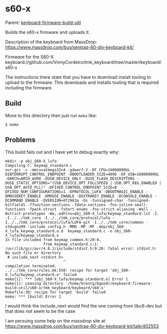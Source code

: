 s60-x
=====

Parent: [keyboard-firmware-build-util](../../README.md)

Builds the s60-x firmware and uploads it.

Description of the keyboard from MassDrop: https://www.massdrop.com/buy/sentraq-60-diy-keyboard-kit/

Firmware for the S60-X keyboard://github.com/VinnyCordeiro/tmk_keyboard/tree/master/keyboard/s60-x

The instructions there state that you have to download install tooling
to upload to the firmware. This downloads and installs tooling that is
required including the firmware.

## Build

Move to this directory then just run `make` like:

    $ make

## Problems

This build fails out and I have yet to debug exactly why:

    mkdir -p obj_S60-X_lufa
    Compiling C: keymap_standard.c
    avr-gcc -c -mmcu=atmega32u4 -gdwarf-2 -DF_CPU=16000000UL -DINTERRUPT_CONTROL_ENDPOINT -DBOOTLOADER_SIZE=4096 -DF_USB=16000000UL -DARCH=ARCH_AVR8 -DUSB_DEVICE_ONLY -DUSE_FLASH_DESCRIPTORS -DUSE_STATIC_OPTIONS="(USB_DEVICE_OPT_FULLSPEED | USB_OPT_REG_ENABLED | USB_OPT_AUTO_PLL)" -DFIXED_CONTROL_ENDPOINT_SIZE=8  -DFIXED_NUM_CONFIGURATIONS=1 -DPROTOCOL_LUFA -DBOOTMAGIC_ENABLE -DMOUSEKEY_ENABLE -DMOUSE_ENABLE -DEXTRAKEY_ENABLE -DCONSOLE_ENABLE -DCOMMAND_ENABLE -DVERSION=0f2963a -Os -funsigned-char -funsigned-bitfields -ffunction-sections -fdata-sections -fno-inline-small-functions -fpack-struct -fshort-enums -fno-strict-aliasing -Wall -Wstrict-prototypes -Wa,-adhlns=obj_S60-X_lufa/keymap_standard.lst -I. -I../../tmk_core -I../../tmk_core/protocol/lufa -I../../tmk_core/protocol/lufa/LUFA-git -I../../tmk_core/common -std=gnu99 -include config.h -MMD -MP -MF .dep/obj_S60-X_lufa_keymap_standard.o.d  keymap_standard.c -o obj_S60-X_lufa/keymap_standard.o 
    In file included from keymap_common.h:20:0,
                     from keymap_standard.c:1:
    /usr/lib/gcc/avr/4.8.1/include/stdint.h:9:26: fatal error: stdint.h: No such file or directory
     # include_next <stdint.h>
                              ^
    compilation terminated.
    ../../tmk_core/rules.mk:550: recipe for target 'obj_S60-X_lufa/keymap_standard.o' failed
    make[1]: *** [obj_S60-X_lufa/keymap_standard.o] Error 1
    make[1]: Leaving directory '/home/brentg/bgoodr/keyboard-firmware-build-util/s60-x/tmk_keyboard/keyboard/s60-x'
    Makefile:30: recipe for target 'build' failed
    make: *** [build] Error 2

I would think the include_next would find the one coming from libc6-dev but that does not seem to be the case

I am persuing some help on the massdrop site at https://www.massdrop.com/buy/sentraq-60-diy-keyboard-kit/talk/402553
